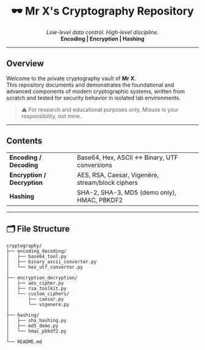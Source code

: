 <h1 align="center">🕶️ Mr X's Cryptography Repository</h1>
<p align="center">
  <em>Low-level data control. High-level discipline.</em><br>
  <strong>Encoding | Encryption | Hashing</strong>
</p>

---

##  Overview

Welcome to the private cryptography vault of **Mr X**.  
This repository documents and demonstrates the foundational and advanced components of modern cryptographic systems, written from scratch and tested for security behavior in isolated lab environments.

> ⚠ For research and educational purposes only. Misuse is your responsibility, not mine.

---

##  Contents

<table>
  <tr>
    <td><strong> Encoding / Decoding</strong></td>
    <td>Base64, Hex, ASCII ↔ Binary, UTF conversions</td>
  </tr>
  <tr>
    <td><strong> Encryption / Decryption</strong></td>
    <td>AES, RSA, Caesar, Vigenère, stream/block ciphers</td>
  </tr>
  <tr>
    <td><strong> Hashing</strong></td>
    <td>SHA-2, SHA-3, MD5 (demo only), HMAC, PBKDF2</td>
  </tr>
</table>

---

## 🗂️ File Structure

```text
cryptography/
├── encoding_decoding/
│   ├── base64_tool.py
│   ├── binary_ascii_converter.py
│   └── hex_utf_converter.py
│
├── encryption_decryption/
│   ├── aes_cipher.py
│   ├── rsa_toolkit.py
│   └── custom_ciphers/
│       ├── caesar.py
│       └── vigenere.py
│
├── hashing/
│   ├── sha_hashing.py
│   ├── md5_demo.py
│   └── hmac_pbkdf2.py
│
└── README.md
